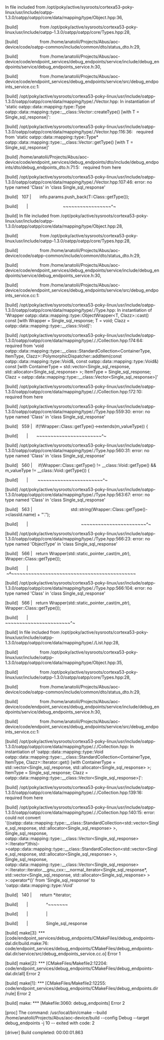 In file included from /opt/poky/active/sysroots/cortexa53-poky-linux/usr/include/oatpp-1.3.0/oatpp/oatpp/core/data/mapping/type/Object.hpp:36,

[build]                  from /opt/poky/active/sysroots/cortexa53-poky-linux/usr/include/oatpp-1.3.0/oatpp/oatpp/core/Types.hpp:28,

[build]                  from /home/anatolii/Projects/Abus/aoc-device/code/oatpp-common/include/common/dto/status_dto.h:29,

[build]                  from /home/anatolii/Projects/Abus/aoc-device/code/endpoint_services/debug_endpoints/service/include/debug_endpoints/service/debug_endpoints_service.h:30,

[build]                  from /home/anatolii/Projects/Abus/aoc-device/code/endpoint_services/debug_endpoints/service/src/debug_endpoints_service.cc:1:

[build] /opt/poky/active/sysroots/cortexa53-poky-linux/usr/include/oatpp-1.3.0/oatpp/oatpp/core/data/mapping/type/./Vector.hpp: In instantiation of 'static oatpp::data::mapping::type::Type oatpp::data::mapping::type::__class::Vector<T>::createType() [with T = Single_sql_response]':

[build] /opt/poky/active/sysroots/cortexa53-poky-linux/usr/include/oatpp-1.3.0/oatpp/oatpp/core/data/mapping/type/./Vector.hpp:116:36:   required from 'static oatpp::data::mapping::type::Type* oatpp::data::mapping::type::__class::Vector<T>::getType() [with T = Single_sql_response]'

[build] /home/anatolii/Projects/Abus/aoc-device/code/endpoint_services/debug_endpoints/dto/include/debug_endpoints/dto/debug_endpoints_dto.h:71:5:   required from here

[build] /opt/poky/active/sysroots/cortexa53-poky-linux/usr/include/oatpp-1.3.0/oatpp/oatpp/core/data/mapping/type/./Vector.hpp:107:46: error: no type named 'Class' in 'class Single_sql_response'

[build]   107 |       info.params.push_back(T::Class::getType());

[build]       |                             ~~~~~~~~~~~~~~~~~^~

[build] In file included from /opt/poky/active/sysroots/cortexa53-poky-linux/usr/include/oatpp-1.3.0/oatpp/oatpp/core/data/mapping/type/Object.hpp:28,

[build]                  from /opt/poky/active/sysroots/cortexa53-poky-linux/usr/include/oatpp-1.3.0/oatpp/oatpp/core/Types.hpp:28,

[build]                  from /home/anatolii/Projects/Abus/aoc-device/code/oatpp-common/include/common/dto/status_dto.h:29,

[build]                  from /home/anatolii/Projects/Abus/aoc-device/code/endpoint_services/debug_endpoints/service/include/debug_endpoints/service/debug_endpoints_service.h:30,

[build]                  from /home/anatolii/Projects/Abus/aoc-device/code/endpoint_services/debug_endpoints/service/src/debug_endpoints_service.cc:1:

[build] /opt/poky/active/sysroots/cortexa53-poky-linux/usr/include/oatpp-1.3.0/oatpp/oatpp/core/data/mapping/type/./Type.hpp: In instantiation of 'Wrapper oatpp::data::mapping::type::ObjectWrapper<T, Clazz>::cast() const [with Wrapper = Single_sql_response; T = void; Clazz = oatpp::data::mapping::type::__class::Void]':

[build] /opt/poky/active/sysroots/cortexa53-poky-linux/usr/include/oatpp-1.3.0/oatpp/oatpp/core/data/mapping/type/././Collection.hpp:174:64:   required from 'void oatpp::data::mapping::type::__class::StandardCollection<ContainerType, ItemType, Clazz>::PolymorphicDispatcher::addItem(const oatpp::data::mapping::type::Void&, const oatpp::data::mapping::type::Void&) const [with ContainerType = std::vector<Single_sql_response, std::allocator<Single_sql_response> >; ItemType = Single_sql_response; Clazz = oatpp::data::mapping::type::__class::Vector<Single_sql_response>]'

[build] /opt/poky/active/sysroots/cortexa53-poky-linux/usr/include/oatpp-1.3.0/oatpp/oatpp/core/data/mapping/type/././Collection.hpp:172:10:   required from here

[build] /opt/poky/active/sysroots/cortexa53-poky-linux/usr/include/oatpp-1.3.0/oatpp/oatpp/core/data/mapping/type/./Type.hpp:559:30: error: no type named 'Class' in 'class Single_sql_response'

[build]   559 |   if(!Wrapper::Class::getType()->extends(m_valueType)) {

[build]       |       ~~~~~~~~~~~~~~~~~~~~~~~^~

[build] /opt/poky/active/sysroots/cortexa53-poky-linux/usr/include/oatpp-1.3.0/oatpp/oatpp/core/data/mapping/type/./Type.hpp:560:31: error: no type named 'Class' in 'class Single_sql_response'

[build]   560 |     if(Wrapper::Class::getType() != __class::Void::getType() && m_valueType != __class::Void::getType()) {

[build]       |        ~~~~~~~~~~~~~~~~~~~~~~~^~

[build] /opt/poky/active/sysroots/cortexa53-poky-linux/usr/include/oatpp-1.3.0/oatpp/oatpp/core/data/mapping/type/./Type.hpp:563:67: error: no type named 'Class' in 'class Single_sql_response'

[build]   563 |                                std::string(Wrapper::Class::getType()->classId.name) + "'.");

[build]       |                                            ~~~~~~~~~~~~~~~~~~~~~~~^~

[build] /opt/poky/active/sysroots/cortexa53-poky-linux/usr/include/oatpp-1.3.0/oatpp/oatpp/core/data/mapping/type/./Type.hpp:566:23: error: no type named 'ObjectType' in 'class Single_sql_response'

[build]   566 |   return Wrapper(std::static_pointer_cast<typename Wrapper::ObjectType>(m_ptr), Wrapper::Class::getType());

[build]       |                  ~~~~~^~~~~~~~~~~~~~~~~~~~~~~~~~~~~~~~~~~~~~~~~~~~~~~~~

[build] /opt/poky/active/sysroots/cortexa53-poky-linux/usr/include/oatpp-1.3.0/oatpp/oatpp/core/data/mapping/type/./Type.hpp:566:104: error: no type named 'Class' in 'class Single_sql_response'

[build]   566 |   return Wrapper(std::static_pointer_cast<typename Wrapper::ObjectType>(m_ptr), Wrapper::Class::getType());

[build]       |                                                                                 ~~~~~~~~~~~~~~~~~~~~~~~^~

[build] In file included from /opt/poky/active/sysroots/cortexa53-poky-linux/usr/include/oatpp-1.3.0/oatpp/oatpp/core/data/mapping/type/./List.hpp:28,

[build]                  from /opt/poky/active/sysroots/cortexa53-poky-linux/usr/include/oatpp-1.3.0/oatpp/oatpp/core/data/mapping/type/Object.hpp:35,

[build]                  from /opt/poky/active/sysroots/cortexa53-poky-linux/usr/include/oatpp-1.3.0/oatpp/oatpp/core/Types.hpp:28,

[build]                  from /home/anatolii/Projects/Abus/aoc-device/code/oatpp-common/include/common/dto/status_dto.h:29,

[build]                  from /home/anatolii/Projects/Abus/aoc-device/code/endpoint_services/debug_endpoints/service/include/debug_endpoints/service/debug_endpoints_service.h:30,

[build]                  from /home/anatolii/Projects/Abus/aoc-device/code/endpoint_services/debug_endpoints/service/src/debug_endpoints_service.cc:1:

[build] /opt/poky/active/sysroots/cortexa53-poky-linux/usr/include/oatpp-1.3.0/oatpp/oatpp/core/data/mapping/type/././Collection.hpp: In instantiation of 'oatpp::data::mapping::type::Void oatpp::data::mapping::type::__class::StandardCollection<ContainerType, ItemType, Clazz>::Iterator::get() [with ContainerType = std::vector<Single_sql_response, std::allocator<Single_sql_response> >; ItemType = Single_sql_response; Clazz = oatpp::data::mapping::type::__class::Vector<Single_sql_response>]':

[build] /opt/poky/active/sysroots/cortexa53-poky-linux/usr/include/oatpp-1.3.0/oatpp/oatpp/core/data/mapping/type/././Collection.hpp:139:16:   required from here

[build] /opt/poky/active/sysroots/cortexa53-poky-linux/usr/include/oatpp-1.3.0/oatpp/oatpp/core/data/mapping/type/././Collection.hpp:140:15: error: could not convert '((oatpp::data::mapping::type::__class::StandardCollection<std::vector<Single_sql_response, std::allocator<Single_sql_response> >, Single_sql_response, oatpp::data::mapping::type::__class::Vector<Single_sql_response> >::Iterator*)this)->oatpp::data::mapping::type::__class::StandardCollection<std::vector<Single_sql_response, std::allocator<Single_sql_response> >, Single_sql_response, oatpp::data::mapping::type::__class::Vector<Single_sql_response> >::Iterator::iterator.__gnu_cxx::__normal_iterator<Single_sql_response*, std::vector<Single_sql_response, std::allocator<Single_sql_response> > >::operator*()' from 'Single_sql_response' to 'oatpp::data::mapping::type::Void'

[build]   140 |       return *iterator;

[build]       |               ^~~~~~~~

[build]       |               |

[build]       |               Single_sql_response

[build] make[3]: *** [code/endpoint_services/debug_endpoints/CMakeFiles/debug_endpoints-dal.dir/build.make:76: code/endpoint_services/debug_endpoints/CMakeFiles/debug_endpoints-dal.dir/service/src/debug_endpoints_service.cc.o] Error 1

[build] make[2]: *** [CMakeFiles/Makefile2:12204: code/endpoint_services/debug_endpoints/CMakeFiles/debug_endpoints-dal.dir/all] Error 2

[build] make[1]: *** [CMakeFiles/Makefile2:12255: code/endpoint_services/debug_endpoints/CMakeFiles/debug_endpoints.dir/rule] Error 2

[build] make: *** [Makefile:3060: debug_endpoints] Error 2

[proc] The command: /usr/local/bin/cmake --build /home/anatolii/Projects/Abus/aoc-device/build --config Debug --target debug_endpoints -j 10 -- exited with code: 2

[driver] Build completed: 00:00:01.863